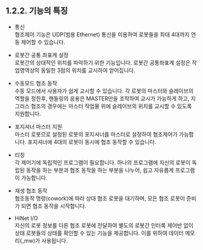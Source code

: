 ﻿## 1.2.2. 기능의 특징


-	통신   
    협조제어 기능은 UDP(범용 Ethernet) 통신을 이용하여 로봇들을 최대 4대까지 연동 제어할 수 있습니다.

-	로봇간 공통 좌표계 설정   
    로봇간의 상대적인 위치를 파악하기 위한 기능입니다. 로봇간 공통좌표계 설정은 작업영역상의 동일한 3점의 위치를 교시하여 얻어집니다. 

-	수동모드 협조 동작   
    수동 모드에서 사용자가 쉽게 교시할 수 있습니다. 각 로봇의 마스터와 슬레이브의 역할을 정한후, 핸들링의 응용은 MASTER만을 조작하여 교시가 가능하게 하고, 지그리스 협조의 경우에는 마스터 작업물 위에 슬레이브의 위치를 교시할 수 있도록 지원합니다. 

-	포지셔너 마스터 지원  
    마스터 로봇으로 설정된 로봇의 포지셔너를 마스터로 설정하여 협조제어가 가능합니다. 포지셔너에 4대의 로봇이 동시에 협조 동작할 수 있습니다. 

-	티칭  
    각 제어기에 독립적인 프로그램이 필요합니다. 하나의 프로그램에 자신의 로봇이 독립된 동작을 하는 부분과 협조 동작을 하는 부분을 나누어, 쉽고 자유롭게 프로그램이 가능합니다. 

-	재생 협조 동작   
    협조동작 명령(cowork)에 따라 상대 협조 로봇을 대기하며, 모든 협조 로봇이 준비가 되면 협조 동작을 시작합니다. 

-	HiNet I/O   
    자신의 로봇 정보를 다른 협조 로봇에 전달하여 별도의 로봇간 인터록 제어반 없이 상태 로봇들의 상태를 확인할 수 있는 기능을 제공합니다. 이를 위하여 데이터 메모리(_mw)가 사용됩니다. 
